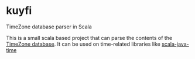 # kuyfi
TimeZone database parser in Scala

This is a small scala based project that can parse the contents of the [TimeZone database](https://www.iana.org/time-zones).
It can be used on time-related libraries like [scala-java-time](https://github.com/soc/scala-java-time)
